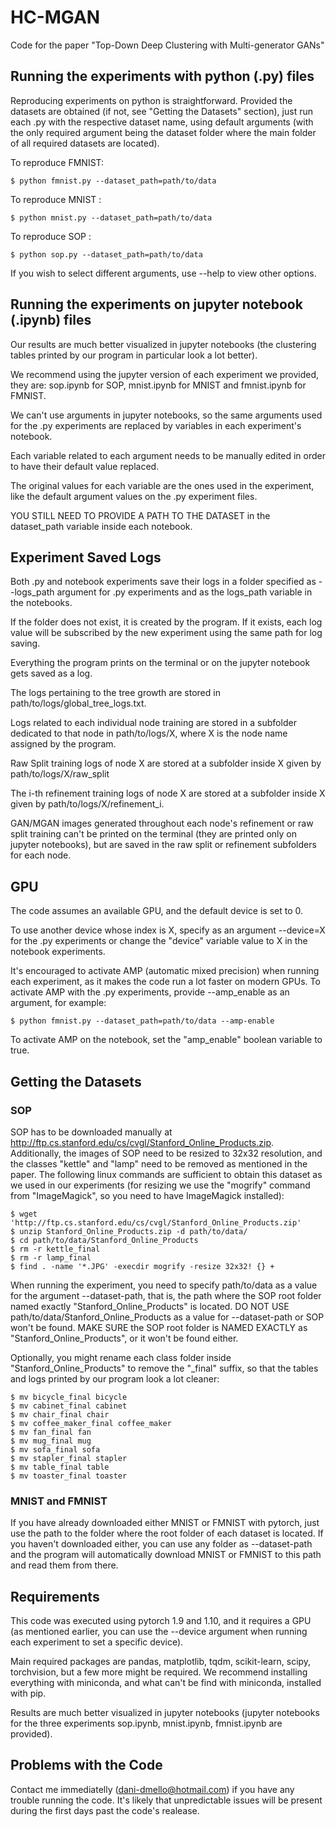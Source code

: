 # HC-MGAN
Code for the paper "Top-Down Deep Clustering with Multi-generator GANs"


## Running the experiments with python (.py) files

Reproducing experiments on python is straightforward. Provided the datasets are obtained (if not, see "Getting the Datasets" section), just run each .py with the respective dataset name, using default arguments 
(with the only required argument being the dataset folder where the main folder of all required datasets are located).

To reproduce FMNIST:
```
$ python fmnist.py --dataset_path=path/to/data
```
To reproduce MNIST :
```
$ python mnist.py --dataset_path=path/to/data
```
To reproduce SOP :
```
$ python sop.py --dataset_path=path/to/data
```
If you wish to select different arguments, use --help to view other options.


## Running the experiments on jupyter notebook (.ipynb) files

Our results are much better visualized in jupyter notebooks (the clustering tables printed by our program in particular look a lot better). 

We recommend using the jupyter version of each experiment we provided, they are: sop.ipynb for SOP, mnist.ipynb for MNIST and fmnist.ipynb for FMNIST. 

We can't use arguments in jupyter notebooks, so the same arguments used for the .py experiments are replaced by variables in each experiment's notebook.

Each variable related to each argument needs to be manually edited in order to have their default value replaced. 

The original values for each variable are the ones used in the experiment, like the default argument values on the .py experiment files.

YOU STILL NEED TO PROVIDE A PATH TO THE DATASET in the dataset_path variable inside each notebook. 


## Experiment Saved Logs

Both .py and notebook experiments save their logs in a folder specified as --logs_path argument for .py experiments and as the logs_path variable in the notebooks.

If the folder does not exist, it is created by the program. If it exists, each log value will be subscribed by the new experiment using the same path for log saving.

Everything the program prints on the terminal or on the jupyter notebook gets saved as a log. 

The logs pertaining to the tree growth are stored in path/to/logs/global_tree_logs.txt.

Logs related to each individual node training are stored in a subfolder dedicated to that node in path/to/logs/X, where X is the node name assigned by the program. 

Raw Split training logs of node X are stored at a subfolder inside X given by path/to/logs/X/raw_split

The i-th refinement training logs of node X are stored at a subfolder inside X given by path/to/logs/X/refinement_i.

GAN/MGAN images generated throughout each node's refinement or raw split training can't be printed on the terminal (they are printed only on jupyter notebooks), but are saved in the raw split or refinement subfolders for each node.


## GPU

The code assumes an available GPU, and the default device is set to 0. 

To use another device whose index is X, specify as an argument --device=X for the .py experiments or change the "device" variable value to X in the notebook experiments.

It's encouraged to activate AMP (automatic mixed precision) when running each experiment, as it makes the code run a lot faster on modern GPUs.  To activate AMP with the .py experiments, provide --amp_enable as an argument, for example:
```
$ python fmnist.py --dataset_path=path/to/data --amp-enable
```
To activate AMP on the notebook, set the "amp_enable" boolean variable to true.

## Getting the Datasets

### SOP
SOP has to be downloaded manually at http://ftp.cs.stanford.edu/cs/cvgl/Stanford_Online_Products.zip.
Additionally, the images of SOP need to be resized to 32x32 resolution, and the classes "kettle" and "lamp" need to be removed as mentioned in the paper. 
The following linux commands are sufficient to obtain this dataset as we used in our experiments (for resizing we use the "mogrify" command from "ImageMagick", so you need to have ImageMagick installed):
```
$ wget 'http://ftp.cs.stanford.edu/cs/cvgl/Stanford_Online_Products.zip'
$ unzip Stanford_Online_Products.zip -d path/to/data/
$ cd path/to/data/Stanford_Online_Products
$ rm -r kettle_final
$ rm -r lamp_final
$ find . -name '*.JPG' -execdir mogrify -resize 32x32! {} +
```
When running the experiment, you need to specify path/to/data as a value for the argument --dataset-path, that is, the path where the SOP root folder named exactly "Stanford_Online_Products" is located. 
DO NOT USE path/to/data/Stanford_Online_Products as a value for --dataset-path or SOP won't be found. 
MAKE SURE the SOP root folder is NAMED EXACTLY as "Stanford_Online_Products", or it won't be found either. 

Optionally, you might rename each class folder inside "Stanford_Online_Products" to remove the "_final" suffix, so that the tables and logs printed by our program look a lot cleaner:
```
$ mv bicycle_final bicycle
$ mv cabinet_final cabinet
$ mv chair_final chair
$ mv coffee_maker_final coffee_maker
$ mv fan_final fan
$ mv mug_final mug
$ mv sofa_final sofa
$ mv stapler_final stapler
$ mv table_final table
$ mv toaster_final toaster
```

### MNIST and FMNIST 

If you have already downloaded either MNIST or FMNIST with pytorch, just use the path to the folder where the root folder of each dataset is located.
If you haven't downloaded either, you can use any folder as --dataset-path and the program will automatically download MNIST or FMNIST to this path and read them from there. 


## Requirements

This code was executed using pytorch 1.9 and 1.10, and it requires a GPU (as mentioned earlier, you can use the --device argument when running each experiment to set a specific device).

Main required packages are pandas, matplotlib, tqdm, scikit-learn, scipy, torchvision, but a few more might be required. 
We recommend installing everything with miniconda, and what can't be find with miniconda, installed with pip.

Results are much better visualized in jupyter notebooks (jupyter notebooks for the three experiments sop.ipynb, mnist.ipynb, fmnist.ipynb are provided).

## Problems with the Code

Contact me immediatelly (dani-dmello@hotmail.com) if you have any trouble running the code. It's likely that unpredictable issues will be present during the first days past the code's realease.
